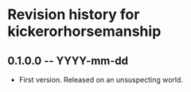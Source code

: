 # Revision history for kickerorhorsemanship

## 0.1.0.0 -- YYYY-mm-dd

* First version. Released on an unsuspecting world.
